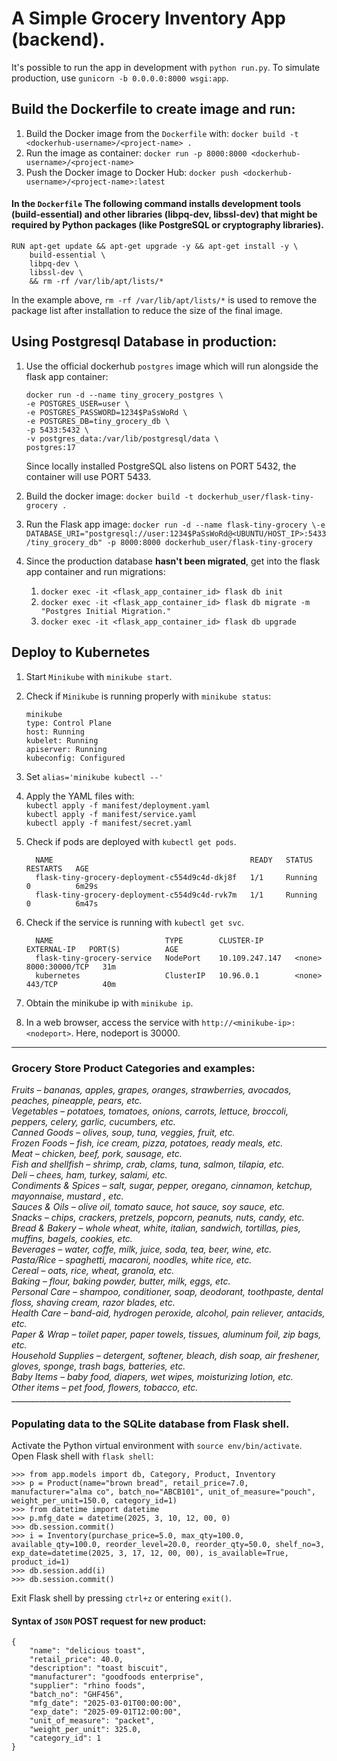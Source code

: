 # A Simple Grocery Inventory App (backend).

It's possible to run the app in development with `python run.py`. To simulate production, use `gunicorn -b 0.0.0.0:8000 wsgi:app`.

## Build the Dockerfile to create image and run:
1. Build the Docker image from the `Dockerfile` with: `docker build -t <dockerhub-username>/<project-name> .`
2. Run the image as container: `docker run -p 8000:8000 <dockerhub-username>/<project-name>`
3. Push the Docker image to Docker Hub: `docker push <dockerhub-username>/<project-name>:latest`

#### In the `Dockerfile` The following command installs development tools (build-essential) and other libraries (libpq-dev, libssl-dev) that might be required by Python packages (like PostgreSQL or cryptography libraries).

```
RUN apt-get update && apt-get upgrade -y && apt-get install -y \
    build-essential \ 
    libpq-dev \
    libssl-dev \
    && rm -rf /var/lib/apt/lists/*
```

In the example above, `rm -rf /var/lib/apt/lists/*` is used to remove the package list after installation to reduce the size of the final image.

## Using Postgresql Database in production:
1. Use the official dockerhub `postgres` image which will run alongside the flask app container:
   ```
   docker run -d --name tiny_grocery_postgres \
   -e POSTGRES_USER=user \
   -e POSTGRES_PASSWORD=1234$PaSsWoRd \
   -e POSTGRES_DB=tiny_grocery_db \
   -p 5433:5432 \
   -v postgres_data:/var/lib/postgresql/data \
   postgres:17
   ```
      Since locally installed PostgreSQL also listens on PORT 5432, the container will use PORT 5433.
2. Build the docker image: ```docker build -t dockerhub_user/flask-tiny-grocery .```
   
3. Run the Flask app image: ```docker run -d --name flask-tiny-grocery \-e DATABASE_URI="postgresql://user:1234$PaSsWoRd@<UBUNTU/HOST_IP>:5433/tiny_grocery_db" -p 8000:8000 dockerhub_user/flask-tiny-grocery```

4. Since the production database **hasn't been migrated**, get into the flask app container and run migrations:

   1. ```docker exec -it <flask_app_container_id> flask db init```
   2.   ```docker exec -it <flask_app_container_id> flask db migrate -m "Postgres Initial Migration."```
   3.   ```docker exec -it <flask_app_container_id> flask db upgrade```

## Deploy to Kubernetes
1. Start `Minikube` with `minikube start`.
2. Check if `Minikube` is running properly with `minikube status`:
	```
   minikube
   type: Control Plane
   host: Running
   kubelet: Running
   apiserver: Running
   kubeconfig: Configured
	```
3. Set `alias='minikube kubectl --'`
4. Apply the YAML files with: </br>
  `kubectl apply -f manifest/deployment.yaml` </br>
  `kubectl apply -f manifest/service.yaml` </br>
  `kubectl apply -f manifest/secret.yaml`
1. Check if pods are deployed with `kubectl get pods`.
	```
      NAME                                            READY   STATUS    RESTARTS   AGE
      flask-tiny-grocery-deployment-c554d9c4d-dkj8f   1/1     Running   0          6m29s
      flask-tiny-grocery-deployment-c554d9c4d-rvk7m   1/1     Running   0          6m47s
	```

2. Check if the service is running with `kubectl get svc`.
	```
      NAME                         TYPE        CLUSTER-IP       EXTERNAL-IP   PORT(S)          AGE
      flask-tiny-grocery-service   NodePort    10.109.247.147   <none>        8000:30000/TCP   31m
      kubernetes                   ClusterIP   10.96.0.1        <none>        443/TCP          40m
	```
3. Obtain the minikube ip with `minikube ip`.
4. In a web browser, access the service with `http://<minikube-ip>:<nodeport>`. Here, nodeport is 30000.

_______________________________________________________________________

### Grocery Store Product Categories and examples:

<em>
Fruits – bananas, apples, grapes, oranges, strawberries, avocados, peaches, pineapple, pears, etc. </br>
Vegetables – potatoes, tomatoes, onions, carrots, lettuce, broccoli, peppers, celery, garlic, cucumbers, etc. </br>
Canned Goods – olives, soup, tuna, veggies, fruit, etc. </br>
Frozen Foods – fish, ice cream, pizza, potatoes, ready meals, etc. </br>
Meat – chicken, beef, pork, sausage, etc. </br>
Fish and shellfish – shrimp, crab, clams, tuna, salmon, tilapia, etc. </br>
Deli – chees, ham, turkey, salami, etc. </br>
Condiments & Spices – salt, sugar, pepper, oregano, cinnamon, ketchup, mayonnaise, mustard , etc. </br>
Sauces & Oils – olive oil, tomato sauce, hot sauce, soy sauce, etc. </br>
Snacks – chips, crackers, pretzels, popcorn, peanuts, nuts, candy, etc. </br>
Bread & Bakery – whole wheat, white, italian, sandwich, tortillas, pies, muffins, bagels, cookies, etc. </br>
Beverages – water, coffe, milk, juice, soda, tea, beer, wine, etc. </br>
Pasta/Rice – spaghetti, macaroni, noodles, white rice, etc. </br>
Cereal – oats, rice, wheat, granola, etc. </br>
Baking – flour, baking powder, butter, milk, eggs, etc. </br>
Personal Care – shampoo, conditioner, soap, deodorant, toothpaste, dental floss, shaving cream, razor blades, etc. </br>
Health Care – band-aid, hydrogen peroxide, alcohol, pain reliever, antacids, etc. </br>
Paper & Wrap – toilet paper, paper towels, tissues, aluminum foil, zip bags, etc. </br>
Household Supplies – detergent, softener, bleach, dish soap, air freshener, gloves, sponge, trash bags, batteries, etc. </br>
Baby Items – baby food, diapers, wet wipes, moisturizing lotion, etc. </br>
Other items – pet food, flowers, tobacco, etc. </br>
</em>
______________________________________________________________________


### Populating data to the SQLite database from Flask shell.
Activate the Python virtual environment with `source env/bin/activate`. Open Flask shell with `flask shell`:
```
>>> from app.models import db, Category, Product, Inventory
>>> p = Product(name="brown bread", retail_price=7.0, manufacturer="alma co", batch_no="ABCB101", unit_of_measure="pouch", weight_per_unit=150.0, category_id=1)
>>> from datetime import datetime
>>> p.mfg_date = datetime(2025, 3, 10, 12, 00, 0)
>>> db.session.commit()
>>> i = Inventory(purchase_price=5.0, max_qty=100.0, available_qty=100.0, reorder_level=20.0, reorder_qty=50.0, shelf_no=3, exp_date=datetime(2025, 3, 17, 12, 00, 00), is_available=True, product_id=1)
>>> db.session.add(i)
>>> db.session.commit()
```
Exit Flask shell by pressing `ctrl+z` or entering `exit()`.

#### Syntax of `JSON` **POST** request for new product:
```
{
	"name": "delicious toast",
	"retail_price": 40.0,
	"description": "toast biscuit",
	"manufacturer": "goodfoods enterprise",
	"supplier": "rhino foods",
	"batch_no": "GHF456",
	"mfg_date": "2025-03-01T00:00:00",
	"exp_date": "2025-09-01T12:00:00",
	"unit_of_measure": "packet",
	"weight_per_unit": 325.0,
	"category_id": 1
}
```
